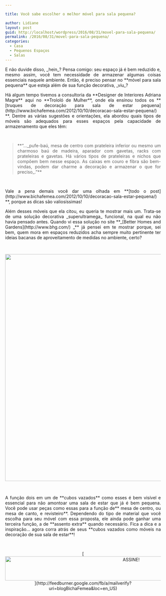 ```yaml
---

title: Você sabe escolher o melhor móvel para sala pequena?

author: Lidiane
layout: post
guid: http://localhost/wordpress/2016/08/31/movel-para-sala-pequena/
permalink: /2016/08/31/movel-para-sala-pequena/
categories:
  - Casa
  - Pequenos Espaços
  - Salas
---
```

<p style="text-align: justify;">
  E não duvide disso, _hein_? Pensa comigo: seu espaço já é bem reduzido e, mesmo assim, você tem necessidade de armazenar algumas coisas essenciais naquele ambiente. Então, é preciso pensar no **móvel para sala pequena** que esteja além de sua função decorativa, _viu_?
</p>

<p style="text-align: justify;" align="justify">
  Há algum tempo tivemos a consultoria da **Designer de Interiores Adriana Magre** aqui no **Trololó de Mulher**, onde ela ensinou todos os **[truques de decoração para sala de estar pequena](http://www.bichafemea.com/2012/10/10/decoracao-sala-estar-pequena/) **. Dentre as várias sugestões e orientações, ela abordou quais tipos de móveis são adequados para esses espaços pela capacidade de armazenamento que eles têm:
</p>

&nbsp;

> <p align="justify">
>   **“…_pufe-baú, mesa de centro com prateleira inferior ou mesmo um charmoso baú de madeira, aparador com gavetas, racks com prateleiras e gavetas. Há vários tipos de prateleiras e nichos que compõem bem nesse espaço. As caixas em couro e fibra são bem-vindas, podem dar charme a decoração e armazenar o que for preciso_.”**
> </p>

&nbsp;

<p align="justify">
  Vale a pena demais você dar uma olhada em **[todo o post](http://www.bichafemea.com/2012/10/10/decoracao-sala-estar-pequena/) **, porque as dicas são valiosíssimas!
</p>

<p align="justify">
  Além desses móveis que ela citou, eu queria te mostrar mais um. Trata-se de uma solução decorativa _superultramega_ funcional, na qual eu não havia pensado antes. Quando vi essa solução no site **_[Better Homes and Gardens](http://www.bhg.com/) _** já pensei em te mostrar porque, sei bem, quem mora em espaços reduzidos acha sempre muito pertinente ter ideias bacanas de aproveitamento de medidas no ambiente, certo?
</p>

&nbsp;

<p align="center">
  <a href="http://www.decoracaodacasa.com/movel-funcional-sala-pequena/decoracao-moveis-funcionais-apartamento-pequeno/" rel="attachment wp-att-1819"><img class="alignnone size-full wp-image-1819" title="DECORACAO-MOVEIS-FUNCIONAIS-APARTAMENTO-PEQUENO" src="http://www.decoracaodacasa.com/blog/wp-content/uploads/2012/10/DECORACAO-MOVEIS-FUNCIONAIS-APARTAMENTO-PEQUENO.jpg" alt="" width="550" height="733" /></a>
</p>

&nbsp;

<p align="justify">
  A função dois em um de **cubos vazados** como esses é bem visível e essencial para não amontoar uma sala de estar que já é bem pequena. Você pode usar peças como essas para a função de** mesa de centro, ou mesa de canto, e revisteiro**. Dependendo do tipo de material que você escolha para seu móvel com essa proposta, ele ainda pode ganhar uma terceira função, a de **assento extra** quando necessário. Fica a dica e a inspiração… agora corra atrás de seus **cubos vazados como móveis na decoração de sua sala de estar**!
</p>

&nbsp;

<p align="center">
  [<img class="alignnone size-full wp-image-10439" src="http://www.trololodemulher.com.br/blog/wp-content/uploads/2014/09/ASSINE.png" alt="ASSINE!" width="800" height="78" />](http://feedburner.google.com/fb/a/mailverify?uri=blogBichaFemea&loc=en_US) 
</p>